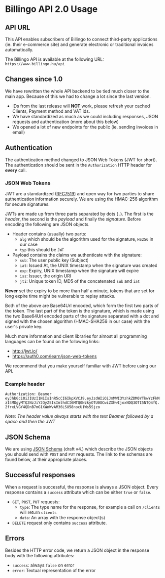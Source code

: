 # Billingo API 2.0 Usage

## API URL

This API enables subscribers of Billingo to connect third-party applications (ie. their e-commerce site)
and generate electronic or traditional invoices automatically.

The Billingo API is available at the following URL: `https://www.billingo.hu/api`


## Changes since 1.0

We have rewritten the whole API backend to be tied much closer to the main app.
Because of this we had to change a lot since the last version.

- IDs from the last release will **NOT** work, please refresh your cached Clients, Payment method and VAT ids.
- We have standardized as much as we could including responses, JSON requests and authentication (more about this below)
- We opened a lot of new endpoints for the public (ie. sending invoices in email)

## Authentication

The authentication method changed to JSON Web Tokens (JWT for short). The authentication should
be sent in the `Authorization` HTTP header for **every** call.

### JSON Web Tokens

JWT are a standardized ([RFC7519](https://tools.ietf.org/html/rfc7519)) and open way for two parties to share
authentication information securely. We are using the HMAC-256 algorithm for secure signatures.

JWTs are made up from three parts separated by dots (`.`). The first is the *header*, the
second is the *payload* and finally the *signature*. Before encoding the following are
JSON objects.

- Header contains (usually) two parts:
    - `alg` which should be the algorithm used for the signature, `HS256` in our case
    - `typ` this should be `JWT`
- Payload contains the claims we authenticate with the signature:
    - `sub`: The user public key (Subject)
    - `iat`: Issued At, the UNIX timestamp when the signature was created
    - `exp`: Expiry, UNIX timestamp when the signature will expire
    - `iss`: Issuer, the origin URI
    - `jti`: Unique token ID, MD5 of the concatenated `sub` and `iat`

**Never** set the expiry to be more than half a minute, tokens that are set for long
expire time might be vulnerable to replay attacks.

Both of the above are Base64Url encoded, which form the first two parts of the token.
The last part of the token is the signature, which is made using the two Base64Url encoded parts of the signature
separated with a dot and signed with the chosen algorithm (HMAC-SHA256 in our case) with
the user's private key.

Much more information and client libraries for almost all programming languages can be found
on the following links:

- http://jwt.io/
- https://auth0.com/learn/json-web-tokens

We recommend that you make yourself familiar with JWT before using our API.

### Example header

`Authorization: Beamer eyJhbGciOiJIUzI1NiIsInR5cCI6IkpXVCJ9.eyJzdWIiOiJmMWI3YzhkZDM0YTkwYzFkMzI4MDgyMTQ2NzJiY2QyZSIsImlhdCI6MTQ0NzkyOTU0OCwiZXhwIjoxNDQ3OTI5NTQ4fQ.2frxLVGY4QDnB7mG1XWnWvAM36LSU58nocU1Ws5Sjzo`

*Note: The header value always starts with the text Beamer followed by a space and then the JWT*

## JSON Schema

We are using [JSON Schema](http://json-schema.org/) (draft v4.) which describe the JSON objects you should send with
`POST` and `PUT` requests.
The link to the schemas are found below, at their appropriate places.

## Successful responses

When a request is successful, the response is always a JSON object. Every response contains a `success` attribute which
can be either `true` or `false`.

- `GET`, `POST`, `PUT` requests:
    - `type`: The type name for the response, for example a call on `/clients` will return `clients`
    - `data`: An array with the response object(s)
- `DELETE` request only contains `success` attribute.

## Errors

Besides the HTTP error code, we return a JSON object in the response body with the
following attributes:

- `success`: always `false` on error
- `error`: Textual representation of the error
